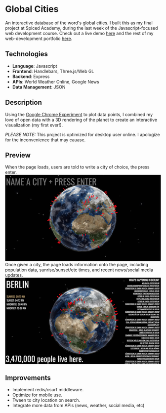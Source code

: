 # Global Cities
An interactive database of the word's global cities. I built this as my final project at Spiced Academy, during the last week of the Javascript-focused web development course. Check out a live demo [here](https://global-cities.herokuapp.com/) and the rest of my web-development portfolio [here](https://github.com/aleesteele/portfolio).

## Technologies
- **Language**: Javascript
- **Frontend**: Handlebars, Three.js/Web GL
- **Backend**: Express
- **APIs**: World Weather Online, Google News
- **Data Management**: JSON

## Description
Using the [Google Chrome Experiment](https://experiments.withgoogle.com/chrome/globe) to plot data points, I combined my love of open data with a 3D rendering of the planet to create an interactive visualization (my first ever!).

*PLEASE NOTE:* This project is optimized for desktop user online. I apologize for the inconvenience that may cauase.

## Preview
When the page loads, users are told to write a city of choice, the press enter.
![preview-1](https://github.com/aleesteele/global-cities/blob/master/public/imgs/preview-1.png)
Once given a city, the page loads information onto the page, including population data, sunrise/sunset/etc times, and recent news/social media updates.
![preview-2](https://github.com/aleesteele/global-cities/blob/master/public/imgs/preview-2.png)

## Improvements
- Implement redis/csurf middleware.
- Optimize for mobile use.
- Tween to city location on search.
- Integrate more data from APIs (news, weather, social media, etc)
